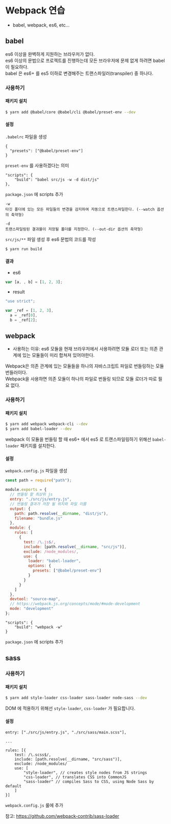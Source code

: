 # Webpack 연습

- babel, webpack, es6, etc...

## babel

es6 이상을 완벽하게 지원하는 브라우저가 없다.  
es6 이상의 문법으로 프로젝트를 진행하는데 모든 브라우저에 문제 없게 하려면 babel 이 필요하다.  
babel 은 es6+ 를 es5 이하로 변경해주는 트랜스파일러(transpiler) 중 하나다.

### 사용하기

#### 패키지 설치

```bash
$ yarn add @babel/core @babel/cli @babel/preset-env --dev
```

#### 설정

`.babelrc` 파일을 생성

```
{
  "presets": ["@babel/preset-env"]
}
```

`preset-env` 를 사용하겠다는 의미

```
"scripts": {
    "build": "babel src/js -w -d dist/js"
},
```

`package.json` 에 scripts 추가

```
-w
타깃 폴더에 있는 모든 파일들의 변경을 감지하여 자동으로 트랜스파일한다. (--watch 옵션의 축약형)
```

```
-d
트랜스파일링된 결과물이 저장될 폴더를 지정한다. (--out-dir 옵션의 축약형)
```

`src/js/**` 파일 생성 후 es6 문법의 코드를 작성

```
$ yarn run build
```

#### 결과

- es6

```javascript
var [a, , b] = [1, 2, 3];
```

- result

```javascript
"use strict";

var _ref = [1, 2, 3],
  a = _ref[0],
  b = _ref[2];
```

## webpack

- 사용하는 이유: es6 모듈을 현재 브라우저에서 사용하려면 모듈 로더 또는 의존 관계에 있는 모듈들이 미리 합쳐져 있어야한다.

Webpack은 의존 관계에 있는 모듈들을 하나의 자바스크립트 파일로 번들링하는 모듈 번들러이다.  
Webpack을 사용하면 의존 모듈이 하나의 파일로 번들링 되므로 모듈 로더가 따로 필요 없다.

### 사용하기

#### 패키지 설치

```bash
$ yarn add webpack webpack-cli --dev
$ yarn add babel-loader --dev
```

webpack 이 모듈을 번들링 할 때 es6+ 에서 es5 로 트랜스파일링하기 위해선 `babel-loader` 패키지를 설치한다.

#### 설정

`webpack.config.js` 파일을 생성

```javascript
const path = require("path");

module.exports = {
  // 번들링 할 최상위 js
  entry: "./src/js/entry.js",
  // 번들링 결과가 저장 될 위치와 파일 이름
  output: {
    path: path.resolve(__dirname, "dist/js"),
    filename: "bundle.js"
  },
  module: {
    rules: [
      {
        test: /\.js$/,
        include: [path.resolve(__dirname, "src/js")],
        exclude: /node_modules/,
        use: {
          loader: "babel-loader",
          options: {
            presets: ["@babel/preset-env"]
          }
        }
      }
    ]
  },
  devtool: "source-map",
  // https://webpack.js.org/concepts/mode/#mode-development
  mode: "development"
};
```

```
"scripts": {
    "build": "webpack -w"
}
```

`package.json` 에 scripts 추가

## sass

### 사용하기

#### 패키지 설치

```bash
$ yarn add style-loader css-loader sass-loader node-sass --dev
```

DOM 에 적용하기 위해선 `style-loader`, `css-loader` 가 필요합니다.

#### 설정

```
entry: ["./src/js/entry.js", "./src/sass/main.scss"],

...

rules: [{
    test: /\.scss$/,
    include: [path.resolve(__dirname, "src/sass")],
    exclude: /node_modules/
    use: [
        "style-loader", // creates style nodes from JS strings
        "css-loader", // translates CSS into CommonJS
        "sass-loader" // compiles Sass to CSS, using Node Sass by default
    ]
}]
```

`webpack.config.js` 룰에 추가

참고: https://github.com/webpack-contrib/sass-loader
